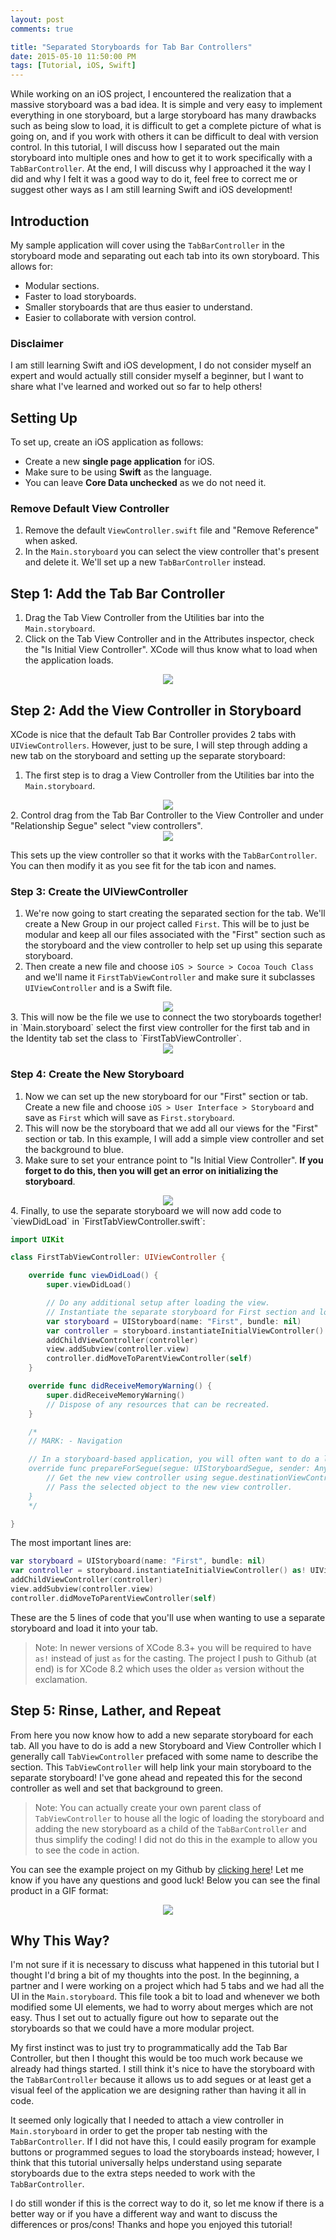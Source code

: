 ```yaml
---
layout: post
comments: true

title: "Separated Storyboards for Tab Bar Controllers"
date: 2015-05-10 11:50:00 PM
tags: [Tutorial, iOS, Swift]
---
```


While working on an iOS project, I encountered the realization that a massive storyboard was a bad idea.
It is simple and very easy to implement everything in one storyboard, but a large storyboard has many
drawbacks such as being slow to load, it is difficult to get a complete picture of what is going on, and
if you work with others it can be difficult to deal with version control. In this tutorial, I will
discuss how I separated out the main storyboard into multiple ones and how to get it to work specifically
with a `TabBarController`. At the end, I will discuss why I approached it the way I did and why I felt it
was a good way to do it, feel free to correct me or suggest other ways as I am still learning Swift and
iOS development!

<!--more-->

## Introduction

My sample application will cover using the `TabBarController` in the storyboard mode and separating out
each tab into its own storyboard. This allows for:

* Modular sections.
* Faster to load storyboards.
* Smaller storyboards that are thus easier to understand.
* Easier to collaborate with version control.

### Disclaimer

I am still learning Swift and iOS development, I do not consider myself an expert and would actually
still consider myself a beginner, but I want to share what I've learned and worked out so far to help
others!

## Setting Up

To set up, create an iOS application as follows:

* Create a new **single page application** for iOS.
* Make sure to be using **Swift** as the language.
* You can leave **Core Data unchecked** as we do not need it.

### Remove Default View Controller

1. Remove the default `ViewController.swift` file and "Remove Reference" when asked.
2. In the `Main.storyboard` you can select the view controller that's present and delete it. We'll set up
a new `TabBarController` instead.

## Step 1: Add the Tab Bar Controller

1. Drag the Tab View Controller from the Utilities bar into the `Main.storyboard`.
2. Click on the Tab View Controller and in the Attributes inspector, check the "Is Initial View Controller".
XCode will thus know what to load when the application loads.

<center>
<a href="{{ site.url }}/images/separate-storyboard/01-initialview.png" target="_blank">
<img src="{{ site.url }}/images/separate-storyboard/01-initialview-thumb.png" />
</a>
</center>


## Step 2: Add the View Controller in Storyboard

XCode is nice that the default Tab Bar Controller provides 2 tabs with `UIViewControllers`. However, just
to be sure, I will step through adding a new tab on the storyboard and setting up the separate storyboard:

1. The first step is to drag a View Controller from the Utilities bar into the `Main.storyboard`.
<center>
<img src="{{ site.url }}/images/separate-storyboard/02-ctrldrag.png" />
</center>
2. Control drag from the Tab Bar Controller to the View Controller and under "Relationship Segue" select
"view controllers".
<center>
<img src="{{ site.url }}/images/separate-storyboard/03-segue.png" />
</center>

This sets up the view controller so that it works with the `TabBarController`. You can then modify it as
you see fit for the tab icon and names.

### Step 3: Create the UIViewController

1. We're now going to start creating the separated section for the tab. We'll create a New Group in our
project called `First`. This will be to just be modular and keep all our files associated with the
"First" section such as the storyboard and the view controller to help set up using this separate
storyboard.
2. Then create a new file and choose `iOS > Source > Cocoa Touch Class` and we'll name it
`FirstTabViewController` and make sure it subclasses `UIViewController` and is a Swift file.
<center>
<img src="{{ site.url }}/images/separate-storyboard/04-tabcontroller.png" />
</center>
3. This will now be the file we use to connect the two storyboards together! in `Main.storyboard` select
the first view controller for the first tab and in the Identity tab set the class to `FirstTabViewController`.
<center>
<a href="{{ site.url }}/images/separate-storyboard/05-firstcontroller.png" target="_blank">
<img src="{{ site.url }}/images/separate-storyboard/05-firstcontroller-thumb.png" />
</a>
</center>

### Step 4: Create the New Storyboard 

1. Now we can set up the new storyboard for our "First" section or tab. Create a new file and choose
`iOS > User Interface > Storyboard` and save as `First` which will save as `First.storyboard`.
2. This will now be the storyboard that we add all our views for the "First" section or tab. In this
example, I will add a simple view controller and set the background to blue.
3. Make sure to set your entrance point to "Is Initial View Controller". **If you forget to do this, then
you will get an error on initializing the storyboard**.
<center>
<a href="{{ site.url }}/images/separate-storyboard/06-firstinitial.png" target="_blank">
<img src="{{ site.url }}/images/separate-storyboard/06-firstinitial-thumb.png" />
</a>
</center>
4. Finally, to use the separate storyboard we will now add code to `viewDidLoad`
in `FirstTabViewController.swift`:

```swift
import UIKit

class FirstTabViewController: UIViewController {

    override func viewDidLoad() {
        super.viewDidLoad()

        // Do any additional setup after loading the view.
        // Instantiate the separate storyboard for First section and load it
        var storyboard = UIStoryboard(name: "First", bundle: nil)
        var controller = storyboard.instantiateInitialViewController() as! UIViewController
        addChildViewController(controller)
        view.addSubview(controller.view)
        controller.didMoveToParentViewController(self)
    }

    override func didReceiveMemoryWarning() {
        super.didReceiveMemoryWarning()
        // Dispose of any resources that can be recreated.
    }

    /*
    // MARK: - Navigation

    // In a storyboard-based application, you will often want to do a little preparation before navigation
    override func prepareForSegue(segue: UIStoryboardSegue, sender: AnyObject?) {
        // Get the new view controller using segue.destinationViewController.
        // Pass the selected object to the new view controller.
    }
    */

}
```

The most important lines are:

```swift
var storyboard = UIStoryboard(name: "First", bundle: nil)
var controller = storyboard.instantiateInitialViewController() as! UIViewController
addChildViewController(controller)
view.addSubview(controller.view)
controller.didMoveToParentViewController(self)
```

These are the 5 lines of code that you'll use when wanting to use a separate storyboard and load it into
your tab.

> Note: In newer versions of XCode 8.3+ you will be required to have `as!` instead of just `as` for the
casting. The project I push to Github (at end) is for XCode 8.2 which uses the older `as` version without the exclamation.

## Step 5: Rinse, Lather, and Repeat

From here you now know how to add a new separate storyboard for each tab. All you have to do is add a new
Storyboard and View Controller which I generally call `TabViewController` prefaced with some name to
describe the section. This `TabViewController` will help link your main storyboard to the separate storyboard!
I've gone ahead and repeated this for the second controller as well and set that background to green.

> Note: You can actually create your own parent class of `TabViewController` to house all the logic of loading
the storyboard and adding the new storyboard as a child of the `TabBarController` and thus simplify the coding!
I did not do this in the example to allow you to see the code in action.

You can see the example project on my Github by [clicking here][github]! Let me know if you have any
questions and good luck! Below you can see the final product in a GIF format:

<center>
<img src="{{ site.url }}/images/separate-storyboard/07-separatedstoryboard.gif" />
</center>

## Why This Way?

I'm not sure if it is necessary to discuss what happened in this tutorial but I thought I'd bring a
bit of my thoughts into the post. In the beginning, a partner and I were working on a project which
had 5 tabs and we had all the UI in the `Main.storyboard`. This file took a bit to load and whenever
we both modified some UI elements, we had to worry about merges which are not easy. Thus I set out
to actually figure out how to separate out the storyboards so that we could have a more modular
project.

My first instinct was to just try to programmatically add the Tab Bar Controller, but then I thought
this would be too much work because we already had things started. I still think it's nice to have
the storyboard with the `TabBarController` because it allows us to add segues or at least get a
visual feel of the application we are designing rather than having it all in code.

It seemed only logically that I needed to attach a view controller in `Main.storyboard` in order to
get the proper tab nesting with the `TabBarController`. If I did not have this, I could easily program
for example buttons or programmed segues to load the storyboards instead; however, I think that
this tutorial universally helps understand using separate storyboards due to the extra steps needed
to work with the `TabBarController`.

I do still wonder if this is the correct way to do it, so let me know if there is a better way or if
you have a different way and want to discuss the differences or pros/cons! Thanks and hope you enjoyed
this tutorial!

[github]: https://github.com/richardhsu/SeparatedStoryboardsTabBarExample
